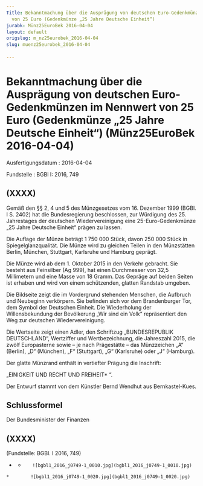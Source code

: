 ```yaml
---
Title: Bekanntmachung über die Ausprägung von deutschen Euro-Gedenkmünzen im Nennwert
  von 25 Euro (Gedenkmünze „25 Jahre Deutsche Einheit“)
jurabk: Münz25EuroBek 2016-04-04
layout: default
origslug: m_nz25eurobek_2016-04-04
slug: muenz25eurobek_2016-04-04

---
```


# Bekanntmachung über die Ausprägung von deutschen Euro-Gedenkmünzen im Nennwert von 25 Euro (Gedenkmünze „25 Jahre Deutsche Einheit“) (Münz25EuroBek 2016-04-04)

Ausfertigungsdatum
:   2016-04-04

Fundstelle
:   BGBl I: 2016, 749


## (XXXX)

Gemäß den §§ 2, 4 und 5 des Münzgesetzes vom 16. Dezember 1999 (BGBl. I S. 2402) hat die Bundesregierung beschlossen, zur Würdigung des 25. Jahrestages der deutschen Wiedervereinigung eine 25-Euro-Gedenkmünze „25 Jahre Deutsche Einheit“ prägen zu lassen.

Die Auflage der Münze beträgt 1 750 000 Stück, davon 250 000 Stück in Spiegelglanzqualität. Die Münze wird zu gleichen Teilen in den Münzstätten Berlin, München, Stuttgart, Karlsruhe und Hamburg geprägt.

Die Münze wird ab dem 1. Oktober 2015 in den Verkehr gebracht. Sie besteht aus Feinsilber (Ag 999), hat einen Durchmesser von 32,5 Millimetern und eine Masse von 18 Gramm. Das Gepräge auf beiden Seiten ist erhaben und wird von einem schützenden, glatten Randstab umgeben.

Die Bildseite zeigt die im Vordergrund stehenden Menschen, die Aufbruch und Neubeginn verkörpern. Sie befinden sich vor dem Brandenburger Tor, dem Symbol der Deutschen Einheit. Die Wiederholung der Willensbekundung der Bevölkerung „Wir sind ein Volk“ repräsentiert den Weg zur deutschen Wiedervereinigung.

Die Wertseite zeigt einen Adler, den Schriftzug „BUNDESREPUBLIK DEUTSCHLAND“, Wertziffer und Wertbezeichnung, die Jahreszahl 2015, die zwölf Europasterne sowie – je nach Prägestätte – das Münzzeichen „A“ (Berlin), „D“ (München), „F“ (Stuttgart), „G“ (Karlsruhe) oder „J“ (Hamburg).

Der glatte Münzrand enthält in vertiefter Prägung die Inschrift:

„EINIGKEIT UND RECHT UND FREIHEIT*             “.

Der Entwurf stammt von dem Künstler Bernd Wendhut aus Bernkastel-Kues.


## Schlussformel

Der Bundesminister der Finanzen


## (XXXX)

(Fundstelle: BGBl. I 2016, 749)


*    *        ![bgbl1_2016_j0749-1_0010.jpg](bgbl1_2016_j0749-1_0010.jpg)
    *        ![bgbl1_2016_j0749-1_0020.jpg](bgbl1_2016_j0749-1_0020.jpg)


